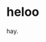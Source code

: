 <!--
title: hello4
tags: a, b, c
publishStatus: draft
license: cc-40-by-nd
notifyFollowers: true
-->

# heloo

hay.
